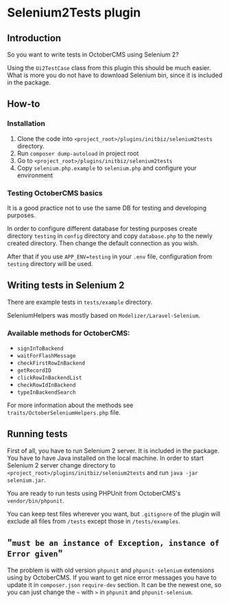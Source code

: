 # Selenium2Tests plugin

## Introduction
So you want to write tests in OctoberCMS using Selenium 2?

Using the `Ui2TestCase` class from this plugin this should be much easier. What is more you do not have to download Selenium bin, since it is included in the package.

## How-to
### Installation

1. Clone the code into `<project_root>/plugins/initbiz/selenium2tests` directory.
1. Run `composer dump-autoload` in project root
1. Go to `<project_root>/plugins/initbiz/selenium2tests`
1. Copy `selenium.php.example` to `selenium.php` and configure your environment

### Testing OctoberCMS basics
It is a good practice not to use the same DB for testing and developing purposes.

In order to configure different database for testing purposes create directory `testing` in `config` directory and copy `database.php` to the newly created directory. Then change the default connection as you wish.

After that if you use `APP_ENV=testing` in your `.env` file, configuration from `testing` directory will be used.

## Writing tests in Selenium 2
There are example tests in `tests/example` directory.

SeleniumHelpers was mostly based on `Modelizer/Laravel-Selenium`.

### Available methods for OctoberCMS:
* `signInToBackend`
* `waitForFlashMessage`
* `checkFirstRowInBackend`
* `getRecordID`
* `clickRowInBackendList`
* `checkRowIdInBackend`
* `typeInBackendSearch`

For more information about the methods see `traits/OctoberSeleniumHelpers.php` file.

## Running tests
First of all, you have to run Selenium 2 server. It is included in the package. You have to have Java installed on the local machine. In order to start Selenium 2 server change directory to `<project_root>/plugins/initbiz/selenium2tests` and run `java -jar selenium.jar`.

You are ready to run tests using PHPUnit from OctoberCMS's `vendor/bin/phpunit`.

You can keep test files wherever you want, but `.gitignore` of the plugin will exclude all files from `/tests` except those in `/tests/examples`.

## "`must be an instance of Exception, instance of Error given`"
The problem is with old version `phpunit` and `phpunit-selenium` extensions using by OctoberCMS. If you want to get nice error messages you have to update it in `composer.json` `require-dev` section. It can be the newest one, so you can just change the `~` with `>` in `phpunit` and `phpunit-selenium`.
